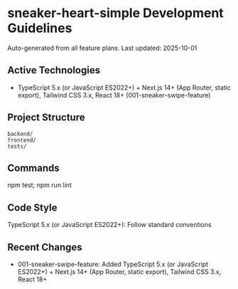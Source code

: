 # sneaker-heart-simple Development Guidelines

Auto-generated from all feature plans. Last updated: 2025-10-01

## Active Technologies
- TypeScript 5.x (or JavaScript ES2022+) + Next.js 14+ (App Router, static export), Tailwind CSS 3.x, React 18+ (001-sneaker-swipe-feature)

## Project Structure
```
backend/
frontend/
tests/
```

## Commands
npm test; npm run lint

## Code Style
TypeScript 5.x (or JavaScript ES2022+): Follow standard conventions

## Recent Changes
- 001-sneaker-swipe-feature: Added TypeScript 5.x (or JavaScript ES2022+) + Next.js 14+ (App Router, static export), Tailwind CSS 3.x, React 18+

<!-- MANUAL ADDITIONS START -->
<!-- MANUAL ADDITIONS END -->